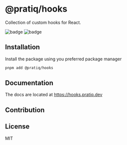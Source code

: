 # @pratiq/hooks

Collection of custom hooks for React.

![badge](https://img.shields.io/badge/npm-v1.1.0-red)
![badge](https://img.shields.io/badge/License-MIT-blue)




## Installation

Install the package using you preferred package manager

```bash
pnpm add @pratiq/hooks
```

## Documentation

The docs are located at https://hooks.pratiq.dev

## Contribution

## License

MIT